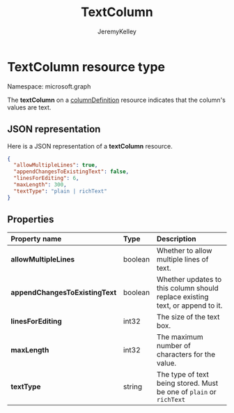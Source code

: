 ﻿---
author: JeremyKelley
ms.author: JeremyKelley
ms.date: 09/11/2017
title: TextColumn
localization_priority: Normal
description: "The textColumn on a columnDefinition resource indicates that the column's values are text."
ms.prod: ""
doc_type: resourcePageType
---

# TextColumn resource type

Namespace: microsoft.graph

The **textColumn** on a [columnDefinition](columndefinition.md) resource indicates that the column's values are text.

## JSON representation

Here is a JSON representation of a **textColumn** resource.

<!-- { "blockType": "resource", "@odata.type": "microsoft.graph.textColumn" } -->

```json
{
  "allowMultipleLines": true,
  "appendChangesToExistingText": false,
  "linesForEditing": 6,
  "maxLength": 300,
  "textType": "plain | richText"
}
```

## Properties

| Property name                   | Type    | Description                                                                   |
| :------------------------------ | :------ | :---------------------------------------------------------------------------- |
| **allowMultipleLines**          | boolean | Whether to allow multiple lines of text.                                      |
| **appendChangesToExistingText** | boolean | Whether updates to this column should replace existing text, or append to it. |
| **linesForEditing**             | int32   | The size of the text box.                                                     |
| **maxLength**                   | int32   | The maximum number of characters for the value.                               |
| **textType**                    | string  | The type of text being stored. Must be one of `plain` or `richText`           |

<!-- {
  "type": "#page.annotation",
  "description": "",
  "keywords": "",
  "section": "documentation",
  "suppressions": [
    "Warning: /api-reference/v1.0/resources/textcolumn.md:
      Found potential enums in resource example that weren't defined in a table:(plain,richText) are in resource, but () are in table"
  ],
  "tocPath": "Resources/TextColumn"
} -->
